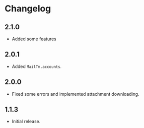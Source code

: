 # Changelog

## 2.1.0

 - Added some features 

## 2.0.1

 - Added `MailTm.accounts`.

## 2.0.0

 - Fixed some errors and implemented attachment downloading.

## 1.1.3

 - Initial release.
